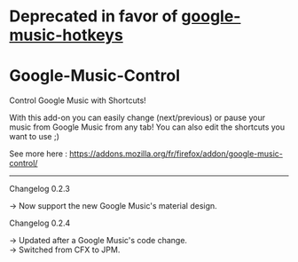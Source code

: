 # Deprecated in favor of [google-music-hotkeys](https://github.com/lidel/google-music-hotkeys)

# Google-Music-Control
Control Google Music with Shortcuts!

With this add-on you can easily change (next/previous) or pause your music from Google Music from any tab!
You can also edit the shortcuts you want to use ;)

See more here :
https://addons.mozilla.org/fr/firefox/addon/google-music-control/

--------------------------------------------------
Changelog 0.2.3

-> Now support the new Google Music's material design.

Changelog 0.2.4

-> Updated after a Google Music's code change.  
-> Switched from CFX to JPM.
